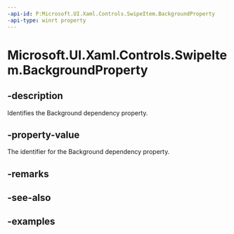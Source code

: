 ```yaml
---
-api-id: P:Microsoft.UI.Xaml.Controls.SwipeItem.BackgroundProperty
-api-type: winrt property
---
```

<!-- Property syntax.
public DependencyProperty BackgroundProperty { get; }
-->

# Microsoft.UI.Xaml.Controls.SwipeItem.BackgroundProperty


## -description

Identifies the Background dependency property.


## -property-value

The identifier for the Background dependency property.


## -remarks


## -see-also


## -examples


